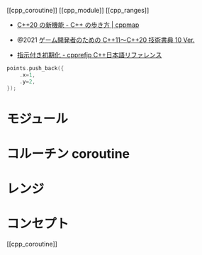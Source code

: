 [[cpp_coroutine]]
[[cpp_module]]
[[cpp_ranges]]

- [C++20 の新機能 - C++ の歩き方 | cppmap](https://cppmap.github.io/standardization/cpp20/)
- @2021 [ゲーム開発者のための C++11〜C++20 技術書典 10 Ver.](https://zenn.dev/tetsurom/books/cpp11-cpp20-for-game-developers)

- [指示付き初期化 - cpprefjp C++日本語リファレンス](https://cpprefjp.github.io/lang/cpp20/designated_initialization.html)

```cpp
points.push_back({
	.x=1,
	.y=2,
});
```

# モジュール

# コルーチン coroutine

# レンジ

# コンセプト


[[cpp_coroutine]]
